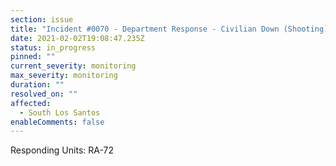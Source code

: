 ```yaml
---
section: issue
title: "Incident #0070 - Department Response - Civilian Down (Shooting)"
date: 2021-02-02T19:08:47.235Z
status: in_progress
pinned: ""
current_severity: monitoring
max_severity: monitoring
duration: ""
resolved_on: ""
affected:
  - South Los Santos
enableComments: false
---
```

Responding Units: RA-72